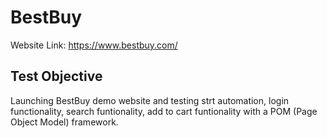 # BestBuy

Website Link: https://www.bestbuy.com/

## Test Objective

Launching BestBuy demo website and testing strt automation, login functionality, search funtionality, add to cart funtionality with a POM (Page Object Model) framework.
